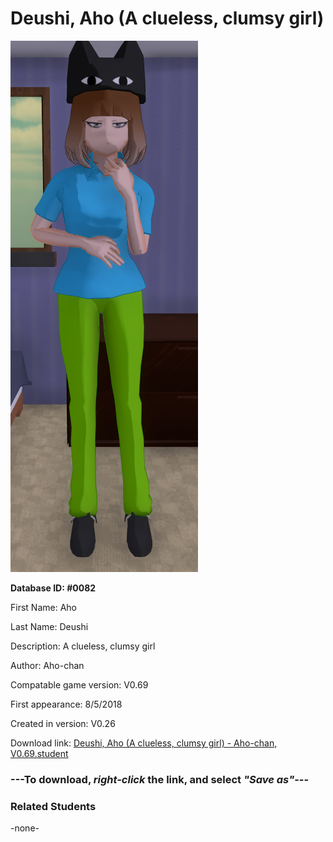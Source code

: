 # Deushi, Aho (A clueless, clumsy girl)

<img src="../../Files/Images/Deushi, Aho (A clueless, clumsy girl).png" title="Deushi, Aho (A clueless, clumsy girl) - Aho-chan, V0.69">

**Database ID: #0082**

First Name: Aho

Last Name: Deushi

Description: A clueless, clumsy girl

Author: Aho-chan

Compatable game version: V0.69

First appearance: 8/5/2018

Created in version: V0.26

Download link: <a href="https://raw.githubusercontent.com/Arbiter1223/Daigaku-Gurashi-Custom-Students/master/Files/Student%20Files/Deushi%2C%20Aho%20(A%20clueless%2C%20clumsy%20girl)%20-%20Aho-chan%2C%20V0.69.student">Deushi, Aho (A clueless, clumsy girl) - Aho-chan, V0.69.student</a>

### ---**To download, _right-click_ the link, and select _"Save as"_**---

### Related Students

-none-
